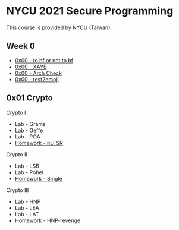 # NYCU 2021 Secure Programming

This course is provided by NYCU (Taiwan).

## Week 0

- [0x00 - to bf or not to bf](./0x00-Kickstart/writeup.md#Crypto---To-BF-or-NOT-to-BF)
- [0x00 - XAYB](./0x00-Kickstart/writeup.md#Reverse---XAYB)
- [0x00 - Arch Check](./0x00-Kickstart/writeup.md#Pwn---Arch-Check)
- [0x00 - test2emoji](./0x00-Kickstart/writeup.md#Web---text2emoji)

## 0x01 Crypto

Crypto I

- Lab - Grams
- Lab - Geffe
- Lab - POA
- [Homework - nLFSR](./0x01-Crypto/writeup.md#Crypto---nLFSR-\[150\])

Crypto II

- Lab - LSB
- Lab - Pohel
- [Homework - Single](./0x01-Crypto/writeup.md#Crypto---Single-\[200\])

Crypto III

- Lab - HNP
- Lab - LEA
- Lab - LAT
- Homework - HNP-revenge
